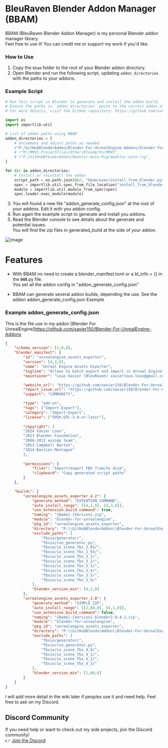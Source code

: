 # BleuRaven Blender Addon Manager (BBAM)

BBAM (BleuRaven Blender Addon Manager) is my personal Blender addon manager library.  
Feel free to use it! You can credit me or support my work if you'd like.


### How to Use
1. Copy the `bbam` folder to the root of your Blender addon directory.
2. Open Blender and run the following script, updating `addon_directories` with the paths to your addons.

### Example Script

```python
# Run this script in Blender to generate and install the addon build.
# Ensure the paths in `addon_directories` point to the correct addon directories.
# For more details, visit the GitHub repository: https://github.com/xavier150/BBAM

import os
import importlib.util

# List of addon paths using BBAM
addon_directories = [
    # Uncomment and adjust paths as needed
    r"P:/GitHubBlenderAddon/Blender-For-UnrealEngine-Addons/blender-for-unrealengine",
    # r"M:/MMVS_ProjectFiles/Other/BlenderForMMVS",
    # r"P:/GitHubBlenderAddon/Modular-Auto-Rig/modular-auto-rig",
]

for dir in addon_directories:
    # Install or reinstall the addon
    script_path = os.path.join(dir, "bbam/exec/install_from_blender.py")
    spec = importlib.util.spec_from_file_location("install_from_blender", script_path)
    module = importlib.util.module_from_spec(spec)
    spec.loader.exec_module(module)
```

3. You will found a new file "addon_generate_config.json" at the root of your addons. Edit it with you addon config.
4. Run again the example script to generate and install you addons.  
5. Read the Blender console to see details about the generate and potential issues.  
  You will find the zip files in generated_build at the side of your addon.

![image](https://github.com/user-attachments/assets/85fc6fe6-4d17-4441-bd4e-4fb6d0d6809e)


# Features
- With BBAM no need to create a blender_manifest.toml or a bl_info = {} in the __init__.py file.  
  You set all the addon config in "addon_generate_config.json"

- BBAM can generate several addon builds, depending the use. See the addon addon_generate_config.json Exemple

### Example addon_generate_config.json
This is the file use in my addon [Blender For UnrealEngine]https://github.com/xavier150/Blender-For-UnrealEngine-Addons

```json
{
    "schema_version": [1,0,0],
    "blender_manifest": {
        "id": "unrealengine_assets_exporter",
        "version": [4,3,8],
        "name": "Unreal Engine Assets Exporter",
        "tagline": "Allows to batch export and import in Unreal Engine",
        "maintainer": "Loux Xavier (BleuRaven) xavierloux.loux@gmail.com",

        "website_url": "https://github.com/xavier150/Blender-For-UnrealEngine-Addons/",
        "report_issue_url": "https://github.com/xavier150/Blender-For-UnrealEngine-Addons/issues",
        "support": "COMMUNITY",

        "type": "add-on",
        "tags": ["Import-Export"],
        "category": "Import-Export",
        "license": ["SPDX:GPL-3.0-or-later"],
        
        "copyright": [
        "2024 Xavier Loux",
        "2013 Blender Foundation",
        "2006-2012 assimp team",
        "2013 Campbell Barton",
        "2014 Bastien Montagne"
        ],
                
        "permissions": {
            "files": "Import/export FBX from/to disk",
            "clipboard": "Copy generated script paths"
        }
    },

    "builds": {
        "unrealengine_assets_exporter_4.2": {   
            "generate_method": "EXTENTION_COMMAND",
            "auto_install_range": [[4,2,0], [4,3,0]],
            "use_extension_build_command": true,
            "naming": "{Name}-{Version}.zip",
            "module": "blender-for-unrealengine", 
            "pkg_id": "unrealengine_assets_exporter", 
            "directory": "P:\\GitHubBlenderAddon\\Blender-For-UnrealEngine-Addons",
            "exclude_paths": [
                "fbxio/generator/",
                "fbxio/run_generator.py",
                "fbxio/io_scene_fbx_2_83/", 
                "fbxio/io_scene_fbx_2_93/", 
                "fbxio/io_scene_fbx_3_1/", 
                "fbxio/io_scene_fbx_3_2/", 
                "fbxio/io_scene_fbx_3_3/", 
                "fbxio/io_scene_fbx_3_4/", 
                "fbxio/io_scene_fbx_3_5/", 
                "fbxio/io_scene_fbx_3_6/"
            ],
            "blender_version_min": [4,2,0]
        },
        "unrealengine_assets_exporter_2.8": {
            "generate_method": "SIMPLE_ZIP",
            "auto_install_range": [[2,80,0], [4,1,0]],
            "use_extension_build_command": false,
            "naming": "{Name}-{Version}-blender2.8-4.1.zip",
            "module": "blender-for-unrealengine", 
            "pkg_id": "unrealengine_assets_exporter", 
            "directory": "P:\\GitHubBlenderAddon\\Blender-For-UnrealEngine-Addons",
            "exclude_paths": [
                "fbxio/generator/",
                "fbxio/run_generator.py",
                "fbxio/io_scene_fbx_4_0/", 
                "fbxio/io_scene_fbx_4_1/", 
                "fbxio/io_scene_fbx_4_2/", 
                "fbxio/io_scene_fbx_4_3/"
            ],
            "blender_version_min": [2,80,0]
        }
    }
}
```

I will add more detail in the wiki later if peoples use it and need help. Feel free to ask on my Discord.

## Discord Community
If you need help or want to check out my side projects, join the Discord community!  
👉 [Join the Discord](https://discord.gg/XuYeGCFtxa)
